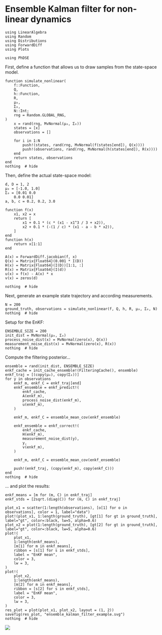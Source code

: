 # Ensemble Kalman filter for non-linear dynamics

```@example 1
using LinearAlgebra
using Random
using Distributions
using ForwardDiff
using Plots

using PhDSE
```

First, define a function that allows us to draw samples from the state-space model.

```@example 1
function simulate_nonlinear(
    f::Function,
    Q,
    h::Function,
    R,
    μ₀,
    Σ₀,
    N::Int;
    rng = Random.GLOBAL_RNG,
)
    x = rand(rng, MvNormal(μ₀, Σ₀))
    states = [x]
    observations = []

    for i in 1:N
        push!(states, rand(rng, MvNormal(f(states[end]), Q(x))))
        push!(observations, rand(rng, MvNormal(h(states[end]), R(x))))
    end
    return states, observations
end
nothing  # hide
```

Then, define the actual state-space model:

```@example 1
d, D = 1, 2
μ₀ = [-1.0, 1.0]
Σ₀ = [0.01 0.0
    0.0 0.01]
a, b, c = 0.2, 0.2, 3.0

function f(x)
    x1, x2 = x
    return [
        x1 + 0.1 * (c * (x1 - x1^3 / 3 + x2)),
        x2 + 0.1 * (-(1 / c) * (x1 - a - b * x2)),
    ]
end
function h(x)
    return x[1:1]
end

A(x) = ForwardDiff.jacobian(f, x)
Q(x) = Matrix{Float64}(0.001 * I(D))
H(x) = Matrix{Float64}(I(D))[1:1, :]
R(x) = Matrix{Float64}(I(d))
u(x) = f(x) - A(x) * x
v(x) = zeros(d)

nothing  # hide
```

Next, generate an example state trajectory and according measurements.

```@example 1
N = 200
ground_truth, observations = simulate_nonlinear(f, Q, h, R, μ₀, Σ₀, N)
nothing  # hide
```

Setup for the EnKF:

```@example 1
ENSEMBLE_SIZE = 200
init_dist = MvNormal(μ₀, Σ₀)
process_noise_dist(x) = MvNormal(zero(x), Q(x))
measurement_noise_dist(x) = MvNormal(zero(x), R(x))
nothing  # hide
```

Compute the filtering posterior...

```@example 1
ensemble = rand(init_dist, ENSEMBLE_SIZE)
enkf_cache = init_cache_ensemble!(FilteringCache(), ensemble)
enkf_traj = [(copy(μ₀), copy(Σ₀))]
for y in observations
    enkf_m, enkf_C = enkf_traj[end]
    enkf_ensemble = enkf_predict!(
        enkf_cache,
        A(enkf_m),
        process_noise_dist(enkf_m),
        u(enkf_m),
    )

    enkf_m, enkf_C = ensemble_mean_cov(enkf_ensemble)

    enkf_ensemble = enkf_correct!(
        enkf_cache,
        H(enkf_m),
        measurement_noise_dist(y),
        y,
        v(enkf_m),
    )

    enkf_m, enkf_C = ensemble_mean_cov(enkf_ensemble)

    push!(enkf_traj, (copy(enkf_m), copy(enkf_C)))
end
nothing  # hide
```

... and plot the results:
```@example 1
enkf_means = [m for (m, C) in enkf_traj]
enkf_stds = [2sqrt.(diag(C)) for (m, C) in enkf_traj]

plot_x1 = scatter(1:length(observations), [o[1] for o in observations], color = 1, label="data")
plot!(plot_x1, 1:length(ground_truth), [gt[1] for gt in ground_truth], label="gt", color=:black, lw=5, alpha=0.6)
plot_x2 = plot(1:length(ground_truth), [gt[2] for gt in ground_truth], label="gt", color=:black, lw=5, alpha=0.6)
plot!(
    plot_x1,
    1:length(enkf_means),
    [m[1] for m in enkf_means],
    ribbon = [s[1] for s in enkf_stds],
    label = "EnKF mean",
    color = 3,
    lw = 3,
)
plot!(
    plot_x2,
    1:length(enkf_means),
    [m[2] for m in enkf_means],
    ribbon = [s[2] for s in enkf_stds],
    label = "EnKF mean",
    color = 3,
    lw = 3,
)
res_plot = plot(plot_x1, plot_x2, layout = (1, 2))
savefig(res_plot, "ensemble_kalman_filter_example.svg")
nothing  # hide
```

![](ensemble_kalman_filter_example.svg)
